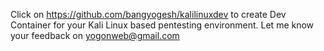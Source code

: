 Click on https://github.com/bangyogesh/kalilinuxdev to create Dev Container for your Kali Linux based pentesting environment.
Let me know your feedback on yogonweb@gmail.com 